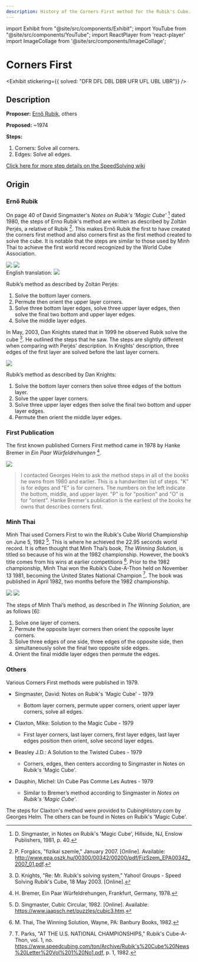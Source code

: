 ```yaml
---
description: History of the Corners First method for the Rubik's Cube.
---
```


import Exhibit from "@site/src/components/Exhibit";
import YouTube from "@site/src/components/YouTube";
import ReactPlayer from 'react-player'
import ImageCollage from '@site/src/components/ImageCollage';

# Corners First

<Exhibit
stickering={{
    solved: "DFR DFL DBL DBR UFR UFL UBL UBR"}}
/>

## Description

**Proposer:** [Ernő Rubik](CubingContributors/MethodDevelopers.md#rubik-ernő), others

**Proposed:** ~1974

**Steps:**

1. Corners: Solve all corners.
2. Edges: Solve all edges.

[Click here for more step details on the SpeedSolving wiki](https://www.speedsolving.com/wiki/index.php/Corners_First)

## Origin

### Ernő Rubik

On page 40 of David Singmaster's _Notes on Rubik's 'Magic Cube'_ [^singmaster-1981] dated 1980, the steps of Erno Rubik's method are written as described by Zoltán Perjés, a relative of Rubik [^forgacs-2007]. This makes Ernő Rubik the first to have created the corners first method and also corners first as the first method created to solve the cube. It is notable that the steps are similar to those used by Minh Thai to achieve the first world record recognized by the World Cube Association.

![](img/CornersFirst/Rubik1.png)
![](img/CornersFirst/Rubik2.png)
<br />
English translation:
![](img/CornersFirst/Rubik2-2.png)

Rubik’s method as described by Zoltán Perjés:

1. Solve the bottom layer corners.
2. Permute then orient the upper layer corners.
3. Solve three bottom layer edges, solve three upper layer edges, then solve the final two bottom and upper layer edges.
4. Solve the middle layer edges.

In May, 2003, Dan Knights stated that in 1999 he observed Rubik solve the cube [^knights-nd]. He outlined the steps that he saw. The steps are slightly different when comparing with Perjés' description. In Knights' description, three edges of the first layer are solved before the last layer corners.

![](img/CornersFirst/Rubik3.png)

Rubik’s method as described by Dan Knights:

1. Solve the bottom layer corners then solve three edges of the bottom layer.
2. Solve the upper layer corners.
3. Solve three upper layer edges then solve the final two bottom and upper layer edges.
4. Permute then orient the middle layer edges.

### First Publication

The first known published Corners First method came in 1978 by Hanke Bremer in _Ein Paar Würfeldrehungen_ [^bremer-1978].

![](img/CornersFirst/Bremer.jpg)

> I contacted Georges Helm to ask the method steps in all of the books he owns from 1980 and earlier. This is a handwritten list of steps. "K" is for edges and "E" is for corners. The numbers on the left indicate the bottom, middle, and upper layer. "P" is for "position" and "O" is for "orient". Hanke Bremer's publication is the earliest of the books he owns that describes corners first.

### Minh Thai

Minh Thai used Corners First to win the Rubik's Cube World Championship on June 5, 1982 [^singmaster-1982]. This is where he achieved the 22.95 seconds world record. It is often thought that Minh Thai’s book, _The Winning Solution_, is titled so because of his win at the 1982 championship. However, the book’s title comes from his wins at earlier competitions [^thai-1982]. Prior to the 1982 championship, Minh Thai won the Rubik’s Cube-A-Thon held on November 13 1981, becoming the United States National Champion [^parks-1982]. The book was published in April 1982, two months before the 1982 championship.

![](img/CornersFirst/Thai.png)
![](img/CornersFirst/Thai2.png)

The steps of Minh Thai’s method, as described in _The Winning Solution_, are as follows [6]:

1. Solve one layer of corners.
2. Permute the opposite layer corners then orient the opposite layer corners.
3. Solve three edges of one side, three edges of the opposite side, then simultaneously solve the final two opposite side edges.
4. Orient the final middle layer edges then permute the edges.

<YouTube embedId="zVkZEQeUk-g" />

### Others

Various Corners First methods were published in 1979.

- Singmaster, David: Notes on Rubik's 'Magic Cube' - 1979

  - Bottom layer corners, permute upper corners, orient upper layer corners, solve all edges.

- Claxton, Mike: Solution to the Magic Cube - 1979

  - First layer corners, last layer corners, first layer edges, last layer edges position then orient, solve second layer edges.

- Beasley J.D.: A Solution to the Twisted Cubes - 1979

  - Corners, edges, then centers according to Singmaster in Notes on Rubik's 'Magic Cube'.

- Dauphin, Michel: Un Cube Pas Comme Les Autres - 1979
  - Similar to Bremer’s method according to Singmaster in _Notes on Rubik's 'Magic Cube'_.

The steps for Claxton's method were provided to CubingHistory.com by Georges Helm. The others can be found in Notes on Rubik's 'Magic Cube'.

[^singmaster-1981]: D. Singmaster, in Notes on Rubik's 'Magic Cube', Hillside, NJ, Enslow Publishers, 1981, p. 40.

[^forgacs-2007]: P. Forgács, "fizikai szemle," January 2007. [Online]. Available: http://www.epa.oszk.hu/00300/00342/00200/pdf/FizSzem_EPA00342_2007_01.pdf.

[^knights-nd]: D. Knights, "Re: Mr. Rubik's solving system," Yahoo! Groups - Speed Solving Rubik's Cube, 18 May 2003. [Online].

[^bremer-1978]: H. Bremer, Ein Paar Würfeldrehungen, Frankfurt, Germany, 1978.

[^singmaster-1982]: D. Singmaster, Cubic Circular, 1982. [Online]. Available: https://www.jaapsch.net/puzzles/cubic3.htm.

[^thai-1982]: M. Thai, The Winning Solution, Wayne, PA: Banbury Books, 1982.

[^parks-1982]: T. Parks, "AT THE U.S. NATIONAL CHAMPIONSHIPS," Rubik's Cube-A-Thon, vol. 1, no. https://www.speedcubing.com/ton/Archive/Rubik's%20Cube%20News%20Letter%20Vol%201%20No1.pdf, p. 1, 1982.